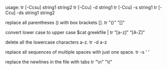 usage: tr [-Ccsu] string1 string2
       tr [-Ccu] -d string1
       tr [-Ccu] -s string1
       tr [-Ccu] -ds string1 string2

replace all parentheses () with box brackets [].
tr "()" "[]"

convert lower case to upper case
$cat greekfile | tr “[a-z]” “[A-Z]”

delete all the lowercase characters a-z.
tr -d a-z

replace all sequences of multiple spaces with just one space.
tr -s ' '

replace the newlines in the file with tabs
tr "\n" "\t"
